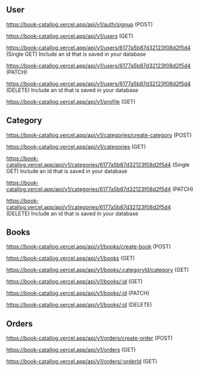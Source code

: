 ## User
https://book-catallog.vercel.app/api/v1/auth/signup (POST)

https://book-catallog.vercel.app/api/v1/users (GET)

https://book-catallog.vercel.app/api/v1/users/6177a5b87d32123f08d2f5d4 (Single GET) Include an id that is saved in your database

https://book-catallog.vercel.app/api/v1/users/6177a5b87d32123f08d2f5d4 (PATCH)

https://book-catallog.vercel.app/api/v1/users/6177a5b87d32123f08d2f5d4 (DELETE) Include an id that is saved in your database

https://book-catallog.vercel.app/api/v1/profile (GET)

## Category
https://book-catallog.vercel.app/api/v1/categories/create-category (POST)

https://book-catallog.vercel.app/api/v1/categories (GET)

https://book-catallog.vercel.app/api/v1/categories/6177a5b87d32123f08d2f5d4 (Single GET) Include an id that is saved in your database

https://book-catallog.vercel.app/api/v1/categories/6177a5b87d32123f08d2f5d4 (PATCH)

https://book-catallog.vercel.app/api/v1/categories/6177a5b87d32123f08d2f5d4 (DELETE) Include an id that is saved in your database

## Books
https://book-catallog.vercel.app/api/v1/books/create-book (POST)

https://book-catallog.vercel.app/api/v1/books (GET)

https://book-catallog.vercel.app/api/v1/books/:categoryId/category (GET)

https://book-catallog.vercel.app/api/v1/books/:id (GET)

https://book-catallog.vercel.app/api/v1/books/:id (PATCH)

https://book-catallog.vercel.app/api/v1/books/:id (DELETE)

## Orders
https://book-catallog.vercel.app/api/v1/orders/create-order (POST)

https://book-catallog.vercel.app/api/v1/orders (GET)

https://book-catallog.vercel.app/api/v1/orders/:orderId (GET)
